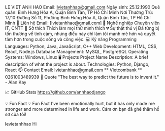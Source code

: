 LE VIET ANH HAO
Email: lvietanhhao@gmail.com
Ngày sinh: 25.12.1990
Quê quán: Bình Hưng Hòa A, Quận Bình Tân, TP Hồ Chí Minh
Nơi Thường Trú: 17/10 Đường Số 11, Phường Bình Hưng Hòa A, Quận Bình Tân, TP Hồ Chí Minh
📧 Liên hệ
Email: [lvietanhhao@gmail.com]
💼 Nghề nghiệp
Chuyên viên IT, CNTT
🌟 Sở thích
Thích làm mọi thứ mình thích
💔 Sự thật thú vị
Đã từng bị tổn thương về tình cảm, nhưng điều này chỉ làm tôi mạnh mẽ hơn và quyết tâm hơn trong cuộc sống và công việc.
💻 Kỹ năng
Programming Languages: Python, Java, JavaScript, C++
Web Development: HTML, CSS, React, Node.js
Database Management: MySQL, PostgreSQL
Operating Systems: Windows, Linux
🖥 Projects
Project Name
Description: A brief description of what the project is about.
Technologies: Python, Django, React
📫 Contact
Email: lvietanhhao@gmail.com
** Vietcombank ** 0261003489939
💬 Quote
"The best way to predict the future is to invent it." - Alan Kay

📈 GitHub Stats
https://github.com/anhhaodjango

💡 Fun Fact
💡 Fun Fact I've been emotionally hurt, but it has only made me stronger and more determined in life and work.
Cảm ơn bạn đã ghé thăm hồ sơ của tôi!

levietanhhao
Hi
